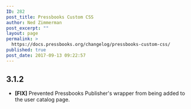 ```yaml
---
ID: 282
post_title: Pressbooks Custom CSS
author: Ned Zimmerman
post_excerpt: ""
layout: page
permalink: >
  https://docs.pressbooks.org/changelog/pressbooks-custom-css/
published: true
post_date: 2017-09-13 09:22:57
---
```

## 3\.1.2

*   **[FIX]** Prevented Pressbooks Publisher's wrapper from being added to the user catalog page.